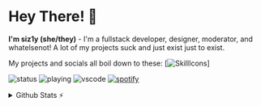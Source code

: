 # Hey There! 👋
**I'm siz1y (she/they)** - I'm a fullstack developer, designer, moderator, and whatelsenot! A lot of my projects suck and just exist just to exist.

My projects and socials all boil down to these:
[![SkillIcons](https://skillicons.dev/icons?i=activitypub,ae,androidstudio,arduino,bash,c,cs,cpp,cloudflare,css,discord,bots,docker,fediverse,gcp,git,github,gitlab,heroku,html,ai,instagram,java,js,jenkins,kubernetes,linux,md,mastodon,misskey,ps,php,powershell,py,raspberrypi,twitter,vscode,)]

![status](https://nocache.advaith.workers.dev?url=https://img.shields.io/endpoint?url=https://dev.discordprofiles.me/api/badge/status/274909326869528576?simple=true)
![playing](https://nocache.advaith.workers.dev?url=https://img.shields.io/endpoint?url=https://dev.discordprofiles.me/api/badge/playing/274909326869528576)
![vscode](https://nocache.advaith.workers.dev?url=https://img.shields.io/endpoint?url=https://dev.discordprofiles.me/api/badge/vscode/274909326869528576)
[![spotify](https://nocache.advaith.workers.dev?url=https://img.shields.io/endpoint?url=https://dev.discordprofiles.me/api/badge/spotify/274909326869528576)](https://dev.discordprofiles.me/openspotify/274909326869528576)

<details>
  <summary>Github Stats ⚡</summary>
  
  <a href="#">![Github stats](https://github-readme-stats.vercel.app/api?username=tandpfun&theme=blueberry&count_private=true&hide_border=true&line_height=20)</a>
  <a href="#">![Top Langs](https://github-readme-stats.vercel.app/api/top-langs/?username=tandpfun&layout=compact&theme=blueberry&count_private=true&hide_border=true)</a>
</details>
